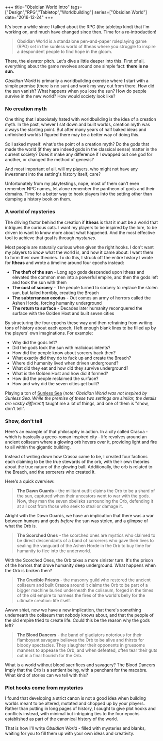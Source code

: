 +++
title="Obsidian World Intro"
tags=["Design","RPG","Tabletop","Worldbuilding"]
series=["Obsidian World"]
date="2016-12-24"
+++

It's been a while since I talked about the RPG (the tabletop kind) that I'm working on, and much have changed since then. Time for a re-introduction!

<!--more-->

> Obsidian World is a standalone pen-and-paper roleplaying game (RPG) set in the sunless world of Itheas where you struggle to inspire a despondent people to find hope in the gloom.

There, the elevator pitch. Let's dive a little deeper into this. First of all, everything about the game revolves around one simple fact: **there is no sun**.

_Obsidian World_ is primarily a worldbuilding exercise where I start with a simple premise (there is no sun) and work my way out from there. How did the sun vanish? What happens when you lose the sun? How do people survive in the new world? How would society look like?

### No creation myth

One thing that I absolutely hated with worldbuilding is the idea of a creation myth. In the past, whever I sat down and built worlds, creation myth was always the starting point. But after many years of half baked ideas and unfinished worlds I figured there may be a better way of doing this.

So I asked myself: what's the point of a creation myth? Do the gods that made the world (if they are indeed gods in the classical sense) matter in the current society? Does it make any difference if I swapped out one god for another, or changed the method of genesis?

And most important of all, will my players, who might not have any investment into the setting's history itself, care?

Unfortunately from my playtestings, nope, most of them can't even remember NPC names, let alone remember the pantheon of gods and their domains. Time for a better way to hook players into the setting other than dumping a history book on them.

### A world of mysteries

The driving factor behind the creation if **Itheas** is that it must be a world that intrigues the curious cats. I want my players to be inspired by the lore, to be driven to want to know more about what happened. And the most effective tool to achieve that goal is through _mysteries_.

Most people are naturally curious when given the right hooks. I don't want my players to _know_ what the world is, and how it came about: I want them to form their own theories. To do this, I struck off the entire history I wrote for **Itheas** and wrote a timeline around four epochs instead:

* **The theft of the sun** - Long ago gods descended upon Itheas and elevated the common men into a powerful empire, and then the gods left and took the sun with them
* **The cost of sorcery** - The people turned to sorcery to replace the stolen sun, but failed horribly, creating the Breach
* **The subterranean exodus** - Out comes an army of horrors called the Ashen Horde, forcing humanity underground
* **The return to surface** - Decades later humanity reconquered the surface with the Golden Host and built seven cities

By structuring the four epochs these way and then refraining from writing tons of history about each epoch, I left enough blank lines to be filled up by the players' own imaginations. For example:

* Why did the gods left?
* Did the gods took the sun with malicious intents?
* How did the people know about sorcery back then?
* What exactly did they do to fuck up and create the Breach?
* Where did humanity lived when driven underground?
* What did they eat and how did they survive underground?
* What is the Golden Host and how did it formed?
* How did the people reclaimed the surface?
* How and why did the seven cities get built?

Playing a ton of [Sunless Sea](http://www.failbettergames.com/sunless/) (_note: Obsidian World was not inspired by Sunless Sea. While the premise of these two settings are similar, the details are vastly different_) taught me a lot of things, and one of them is "show, don't tell".

### Show, don't tell

Here's an example of that philosophy in action. In a city called Crasoa - which is basically a greco-roman inspired city - life revolves around an ancient coliseum where a glowing orb hovers over it, providing light and fire to all within the gigantic building.

Instead of writing down how Crasoa came to be, I created four factions each claiming to be the true stewards of the orb, with their own theories about the true nature of the glowing ball. Additionally, the orb is related to the Breach, and the sorcerers who created it.

Here's a quick overview:

> **The Dawn Guards** - the militant outfit claims the Orb to be a shard of the sun, captured when their ancestors went to war with the gods. Now, they man the seven obelisks surrounding the Orb, defending it at all cost from those who seek to steal or damage it.

Alright with the Dawn Guards, we have an implication that there was a war between humans and gods _before_ the sun was stolen, and a glimpse of what the Orb is.

> **The Scorched Ones** - the scorched ones are mystics who claimed to be direct descendants of a band of sorcerers who gave their lives to sealing the vanguard of the Ashen Horde in the Orb to buy time for humanity to flee into the underworld.

With the Scorched Ones, the Orb takes a more sinister turn. It's the prison of the horrors that drove humanity deep underground. What happens when the Orb is broken then?

> **The Crucible Priests** - the masonry guild who restored the ancient coliseum and built Crasoa around it claims the Orb to be part of a bigger machine buried underneath the coliseum, forged in the times of the old empire to harness the fires of the world's belly for the ultimate creation: life itself.

Awww shiet, now we have a new implication, that there's something underneath the coliseum that nobody knows about, and that the people of the old empire tried to create life. Could this be the reason why the gods left?

> **The Blood Dancers** - the band of gladiators notorious for their flamboyant savagery believes the Orb to be alive and thirsts for bloody spectacles. They slaughter their opponents in gruesome manners to appease the Orb, and when defeated, often tear their guts out in a final flourish for the Orb.

What is a world without blood sacrifices and savagery? The Blood Dancers imply that the Orb is a sentient being, with a penchant for the macabre. What kind of stories can we tell with this?

### Plot hooks come from mysteries

I found that developing a strict canon is not a good idea when building worlds meant to be altered, mutated and chopped up by your players. Rather than putting in long pages of history, I sought to give plot hooks and conflicts instead, with minimal but intriguing ties to the four epochs established as part of the canonical history of the world.

That is how I'll write _Obsidian World_ - filled with mysteries and blanks, waiting for you to fill them up with your own ideas and creativity.